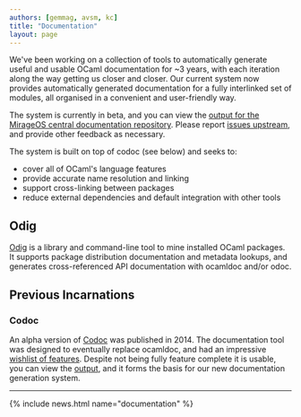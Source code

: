 ```yaml
---
authors: [gemmag, avsm, kc]
title: "Documentation"
layout: page
---
```


We've been working on a collection of tools to automatically generate useful and usable OCaml documentation for ~3 years, with each iteration along the way getting us closer and closer. Our current system now provides automatically generated documentation for a fully interlinked set of modules, all organised in a convenient and user-friendly way.

The system is currently in beta, and you can view the [output for the MirageOS central documentation repository](http://docs.mirage.io/). Please report [issues upstream](https://github.com/ocaml-doc/odoc/issues), and provide other feedback as necessary.

The system is built on top of codoc (see below) and seeks to:

- cover all of OCaml's language features
- provide accurate name resolution and linking
- support cross-linking between packages
- reduce external dependencies and default integration with other tools

## Odig

[Odig](http://erratique.ch/software/odig) is a library and command-line tool to mine installed OCaml packages. It supports package distribution documentation and metadata lookups, and generates cross-referenced API documentation with ocamldoc and/or odoc.

## Previous Incarnations

### Codoc

An alpha version of [Codoc](https://github.com/dsheets/codoc) was published in 2014. The documentation tool was designed to eventually replace ocamldoc, and had an impressive [wishlist of features](http://opam.ocaml.org/blog/codoc-0-2-0-released/). Despite not being fully feature complete it is usable, you can view the [output](http://dsheets.github.io/codoc/), and it forms the basis for our new documentation generation system.

----

{% include news.html name="documentation" %}
